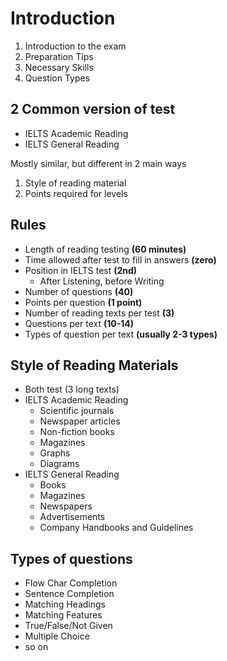 # Introduction
1. Introduction to the exam
2. Preparation Tips
3. Necessary Skills
4. Question Types

## 2 Common version of test
- IELTS Academic Reading
- IELTS General Reading

Mostly similar, but different in 2 main ways
1. Style of reading material
2. Points required for levels

## Rules
- Length of reading testing **(60 minutes)**
- Time allowed after test to fill in answers **(zero)**
- Position in IELTS test **(2nd)**
    - After Listening, before Writing
- Number of questions **(40)**
- Points per question **(1 point)**
- Number of reading texts per test **(3)**
- Questions per text **(10-14)**
- Types of question per text **(usually 2-3 types)**

## Style of Reading Materials
- Both test (3 long texts)
- IELTS Academic Reading
    - Scientific journals
    - Newspaper articles
    - Non-fiction books
    - Magazines
    - Graphs
    - Diagrams
- IELTS General Reading
    - Books
    - Magazines
    - Newspapers
    - Advertisements
    - Company Handbooks and Guidelines

## Types of questions
- Flow Char Completion
- Sentence Completion
- Matching Headings
- Matching Features
- True/False/Not Given
- Multiple Choice
- so on
